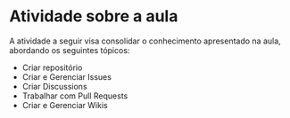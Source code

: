 # Atividade sobre a aula
 A atividade a seguir visa consolidar o conhecimento apresentado na aula, abordando os seguintes tópicos:

 * Criar repositório
 * Criar e Gerenciar Issues
 * Criar Discussions
 * Trabalhar com Pull Requests
 * Criar e Gerenciar Wikis
